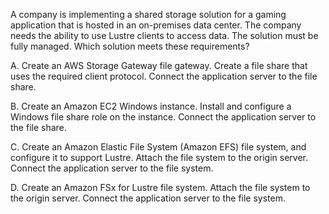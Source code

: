 A company is implementing a shared storage solution for a gaming application that is hosted in an on-premises data center. The company needs the ability to use Lustre clients to access data. The solution must be fully managed. Which solution meets these requirements? 

A. Create an AWS Storage Gateway file gateway. Create a file share that uses the required client protocol. Connect the application server to the file share. 

B. Create an Amazon EC2 Windows instance. Install and configure a Windows file share role on the instance. Connect the application server to the file share. 

C. Create an Amazon Elastic File System (Amazon EFS) file system, and configure it to support Lustre. Attach the file system to the origin server. Connect the application server to the file system. 

D. Create an Amazon FSx for Lustre file system. Attach the file system to the origin server. Connect the application server to the file system.